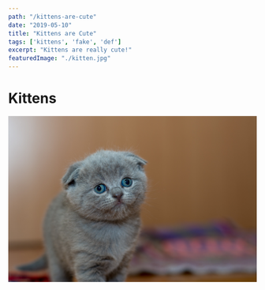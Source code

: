 ```yaml
---
path: "/kittens-are-cute"
date: "2019-05-10"
title: "Kittens are Cute"
tags: ['kittens', 'fake', 'def']
excerpt: "Kittens are really cute!"
featuredImage: "./kitten.jpg"
---
```


# Kittens

![Kittens](./kitten.jpg)